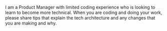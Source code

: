 I am a Product Manager with limited coding experience who is looking to learn to become more technical. When you are coding and doing your work, please share tips that explain the tech architecture and any changes that you are making and why. 
